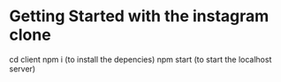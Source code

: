 # Getting Started with the instagram clone

cd client
npm i (to install the depencies)
npm start (to start the localhost server)
